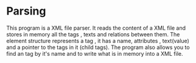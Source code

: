 # Parsing

This program is a XML file parser. It reads the content of a XML file and stores in memory all the tags , texts and relations between them. The element structure represents a tag , it has a name, attributes , text(value) and a pointer to the tags in it (child tags).
The program also allows you to find an tag by it's name and to write what is in memory into a XML file.

